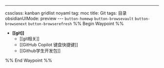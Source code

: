 ---
cssclass: kanban gridlist noyaml
tag: moc
title: Git
tags: 目录
obsidianUIMode: preview
--- `button-homewp`  `button-browsevault`  `button-browsenext` `button-browserefresh` 
%% Begin Waypoint %%
- **[[git]]**
	- [[git相关]]
	- [[GitHub Copilot 键盘快捷键]]
	- [[Github学生开发包]]

%% End Waypoint %%